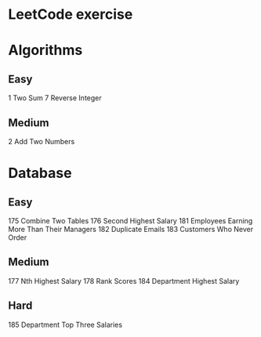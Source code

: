 LeetCode exercise
==============================

# Algorithms

## Easy
1 Two Sum
7 Reverse Integer

## Medium
2 Add Two Numbers


# Database

## Easy
175 Combine Two Tables
176 Second Highest Salary
181 Employees Earning More Than Their Managers
182 Duplicate Emails
183 Customers Who Never Order

## Medium
177 Nth Highest Salary
178 Rank Scores
184 Department Highest Salary

## Hard
185 Department Top Three Salaries